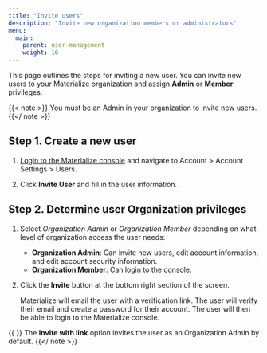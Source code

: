 ```yaml
---
title: "Invite users"
description: "Invite new organization members or administrators"
menu:
  main:
    parent: user-management
    weight: 10
---
```


This page outlines the steps for inviting a new user. You can invite new users
to your Materialize organization and assign **Admin** or **Member** privileges.

{{< note >}}
You must be an Admin in your organization to invite new users.
{{</ note >}}

## Step 1. Create a new user

1. [Login to the Materialize console](https://console.materialize.com/) and navigate to Account > Account
Settings > Users.

1. Click **Invite User** and fill in the user information.

## Step 2. Determine user Organization privileges

1. Select *Organization Admin* or *Organization Member* depending on what level of organization access the user needs:

    - **Organization Admin**: Can invite new users, edit account
    information, and edit account security information.
    - **Organization Member**: Can login to the console.
      
2. Click the **Invite** button at the bottom right section of the screen.

   Materialize will email the user with a verification link. The user will
   verify their email and create a password for their account. The user will
   then be able to login to the Materialize console.

{{ <note>}}
The **Invite with link** option invites the user as an Organization Admin by
default.
{{</ note >}}
